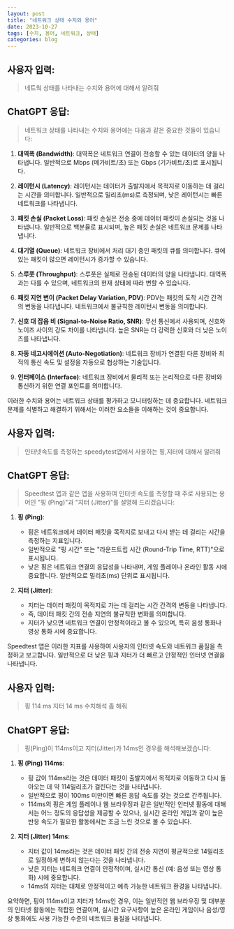 ```yaml
---
layout: post
title: "네트워크 상태 수치와 용어"
date: 2023-10-27
tags: [수치, 용어, 네트워크, 상태]
categories: blog
---
```


## 사용자 입력:
> 네트웍 상태를 나타내는 수치와 용어에 대해서 알려줘

## ChatGPT 응답:
> 네트워크 상태를 나타내는 수치와 용어에는 다음과 같은 중요한 것들이 있습니다:

1. **대역폭 (Bandwidth)**: 대역폭은 네트워크 연결이 전송할 수 있는 데이터의 양을 나타냅니다. 일반적으로 Mbps (메가비트/초) 또는 Gbps (기가비트/초)로 표시됩니다.

2. **레이턴시 (Latency)**: 레이턴시는 데이터가 출발지에서 목적지로 이동하는 데 걸리는 시간을 의미합니다. 일반적으로 밀리초(ms)로 측정되며, 낮은 레이턴시는 빠른 네트워크를 나타냅니다.

3. **패킷 손실 (Packet Loss)**: 패킷 손실은 전송 중에 데이터 패킷이 손실되는 것을 나타냅니다. 일반적으로 백분율로 표시되며, 높은 패킷 손실은 네트워크 문제를 나타냅니다.

4. **대기열 (Queue)**: 네트워크 장비에서 처리 대기 중인 패킷의 큐를 의미합니다. 큐에 있는 패킷이 많으면 레이턴시가 증가할 수 있습니다.

5. **스루풋 (Throughput)**: 스루풋은 실제로 전송된 데이터의 양을 나타냅니다. 대역폭과는 다를 수 있으며, 네트워크의 현재 상태에 따라 변할 수 있습니다.

6. **패킷 지연 변이 (Packet Delay Variation, PDV)**: PDV는 패킷의 도착 시간 간격의 변동을 나타냅니다. 네트워크에서 불규칙한 레이턴시 변동을 의미합니다.

7. **신호 대 잡음 비 (Signal-to-Noise Ratio, SNR)**: 무선 통신에서 사용되며, 신호와 노이즈 사이의 강도 차이를 나타냅니다. 높은 SNR는 더 강력한 신호와 더 낮은 노이즈를 나타냅니다.

8. **자동 네고시에이션 (Auto-Negotiation)**: 네트워크 장비가 연결된 다른 장비와 최적의 통신 속도 및 설정을 자동으로 협상하는 기술입니다.

9. **인터페이스 (Interface)**: 네트워크 장비에서 물리적 또는 논리적으로 다른 장비와 통신하기 위한 연결 포인트를 의미합니다.

이러한 수치와 용어는 네트워크 상태를 평가하고 모니터링하는 데 중요합니다. 네트워크 문제를 식별하고 해결하기 위해서는 이러한 요소들을 이해하는 것이 중요합니다.

## 사용자 입력:
> 인터넷속도를 측정하는 speedytest앱에서 사용하는 핑,지터에 대해서 알려줘

## ChatGPT 응답:
> Speedtest 앱과 같은 앱을 사용하여 인터넷 속도를 측정할 때 주로 사용되는 용어인 "핑 (Ping)"과 "지터 (Jitter)"를 설명해 드리겠습니다:

1. **핑 (Ping)**:
   - 핑은 네트워크에서 데이터 패킷을 목적지로 보내고 다시 받는 데 걸리는 시간을 측정하는 지표입니다.
   - 일반적으로 "핑 시간" 또는 "라운드트립 시간 (Round-Trip Time, RTT)"으로 표시됩니다.
   - 낮은 핑은 네트워크 연결의 응답성을 나타내며, 게임 플레이나 온라인 활동 시에 중요합니다. 일반적으로 밀리초(ms) 단위로 표시됩니다.

2. **지터 (Jitter)**:
   - 지터는 데이터 패킷이 목적지로 가는 데 걸리는 시간 간격의 변동을 나타냅니다.
   - 즉, 데이터 패킷 간의 전송 지연의 불규칙한 변화를 의미합니다.
   - 지터가 낮으면 네트워크 연결이 안정적이라고 볼 수 있으며, 특히 음성 통화나 영상 통화 시에 중요합니다.

Speedtest 앱은 이러한 지표를 사용하여 사용자의 인터넷 속도와 네트워크 품질을 측정하고 보고합니다. 일반적으로 더 낮은 핑과 지터가 더 빠르고 안정적인 인터넷 연결을 나타냅니다.

## 사용자 입력:
> 핑 114 ms 지터 14 ms 수치해석 좀 해줘

## ChatGPT 응답:
> 핑(Ping)이 114ms이고 지터(Jitter)가 14ms인 경우를 해석해보겠습니다:

1. **핑 (Ping) 114ms**:
   - 핑 값이 114ms라는 것은 데이터 패킷이 출발지에서 목적지로 이동하고 다시 돌아오는 데 약 114밀리초가 걸린다는 것을 나타냅니다.
   - 일반적으로 핑이 100ms 미만이면 빠른 응답 속도를 갖는 것으로 간주됩니다.
   - 114ms의 핑은 게임 플레이나 웹 브라우징과 같은 일반적인 인터넷 활동에 대해서는 어느 정도의 응답성을 제공할 수 있으나, 실시간 온라인 게임과 같이 높은 반응 속도가 필요한 활동에서는 조금 느린 것으로 볼 수 있습니다.

2. **지터 (Jitter) 14ms**:
   - 지터 값이 14ms라는 것은 데이터 패킷 간의 전송 지연이 평균적으로 14밀리초로 일정하게 변하지 않는다는 것을 나타냅니다.
   - 낮은 지터는 네트워크 연결이 안정적이며, 실시간 통신 (예: 음성 또는 영상 통화) 시에 중요합니다.
   - 14ms의 지터는 대체로 안정적이고 예측 가능한 네트워크 환경을 나타냅니다.

요약하면, 핑이 114ms이고 지터가 14ms인 경우, 이는 일반적인 웹 브라우징 및 대부분의 인터넷 활동에는 적합한 연결이며, 실시간 요구사항이 높은 온라인 게임이나 음성/영상 통화에도 사용 가능한 수준의 네트워크 품질을 나타냅니다.

